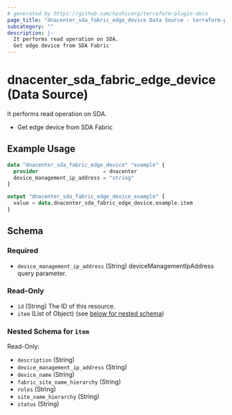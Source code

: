 ```yaml
---
# generated by https://github.com/hashicorp/terraform-plugin-docs
page_title: "dnacenter_sda_fabric_edge_device Data Source - terraform-provider-dnacenter"
subcategory: ""
description: |-
  It performs read operation on SDA.
  Get edge device from SDA Fabric
---
```


# dnacenter_sda_fabric_edge_device (Data Source)

It performs read operation on SDA.

- Get edge device from SDA Fabric

## Example Usage

```terraform
data "dnacenter_sda_fabric_edge_device" "example" {
  provider                     = dnacenter
  device_management_ip_address = "string"
}

output "dnacenter_sda_fabric_edge_device_example" {
  value = data.dnacenter_sda_fabric_edge_device.example.item
}
```

<!-- schema generated by tfplugindocs -->
## Schema

### Required

- `device_management_ip_address` (String) deviceManagementIpAddress query parameter.

### Read-Only

- `id` (String) The ID of this resource.
- `item` (List of Object) (see [below for nested schema](#nestedatt--item))

<a id="nestedatt--item"></a>
### Nested Schema for `item`

Read-Only:

- `description` (String)
- `device_management_ip_address` (String)
- `device_name` (String)
- `fabric_site_name_hierarchy` (String)
- `roles` (String)
- `site_name_hierarchy` (String)
- `status` (String)
